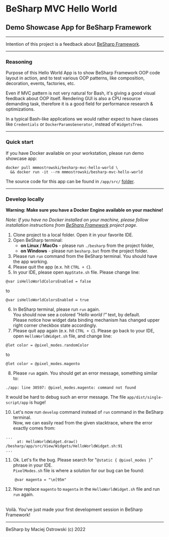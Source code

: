 # BeSharp MVC Hello World 

## Demo Showcase App for BeSharp Framework 

---
Intention of this project is a feedback about [BeSharp Framework](https://github.com/mmmostrowski/besharp). 

---

### Reasoning
Purpose of this Hello World App is to show BeSharp Framework OOP code layout in action, and to test various OOP patterns, like composition, decoration, events, factories, etc.

Even if MVC pattern is not very natural for Bash, it's giving a good visual feedback about OOP itself.
Rendering GUI is also a CPU resource demanding task, therefore it is a good field for performance research & optimizations.

In a typical Bash-like applications we would rather expect to have classes like `Credentials` or `DockerParamsGenerator`, instead of `WidgetsTree`.      

---

### Quick start

If you have Docker available on your workstation, please run demo showcase app:
```shell
docker pull mmmostrowski/besharp-mvc-hello-world \
  && docker run -it --rm mmmostrowski/besharp-mvc-hello-world
```

The source code for this app can be found in `/app/src/` [folder](https://github.com/mmmostrowski/besharp-mvc-hello-world/tree/main/app/src). 

---
### Develop locally

**Warning: Make sure you have a Docker Engine available on your machine!**

_Note: If you have no Docker installed on your machine, please follow installation instructions from [BeSharp Framework](https://github.com/mmmostrowski/besharp) project page._    


1. Clone project to a local folder. Open it in your favorite IDE.
2. Open BeSharp terminal:
   - **on Linux / MacOs** - please run `./besharp` from the project folder,
   - **on Windows** - please run `besharp.bat` from the project folder.
3. Please run `run` command from the BeSharp terminal. You should have the app working.
4. Please quit the app (e.x. hit `CTRL + C`).
5. In your IDE, please open `AppState.sh` file. Please change line:
```shell
@var isHelloWorldColorsEnabled = false
```
to
```shell
@var isHelloWorldColorsEnabled = true
```
6. In BeSharp terminal, please run `run` again. <br> 
   You should now see a colored _"Hello world !"_ text, by default. <br>
   Please notice how widget data binding mechanism has changed upper right corner checkbox state accordingly.   
7. Please quit app again (e.x. hit `CTRL + C`). Please go back to your IDE, open `HelloWorldWidget.sh` file, and change line:
```shell
@let color = @pixel_modes.randomColor
```
to
```shell
@let color = @pixel_modes.magento
```
8. Please `run` again. You should get an error message, something similar to:
```shell
./app: line 30597: @pixel_modes.magento: command not found
```
It would be hard to debug such an error message. The file `app/dist/single-script/app` is huge!<br>
   
10. Let's now run `develop` command instead of `run` command in the BeSharp terminal.<br>
Now, we can easily read from the given stacktrace, where the error exactly comes from: 
```shell
...
     at: HelloWorldWidget.draw()   /besharp/app/src/View/Widgets/HelloWorldWidget.sh:91 
...
```
11. Ok. Let's fix the bug. Please search for "`@static { @pixel_modes }`" phrase in your IDE.<br>
    `PixelModes.sh` file is where a solution for our bug can be found:
```shell
    @var magenta = "\e[95m"
```
12. Now replace `magento` to `magenta` in the `HelloWorldWidget.sh` file and run `run` again.


<br>
Voilà. You've just made your first development session in BeSharp Framework!

---

BeSharp by Maciej Ostrowski (c) 2022
